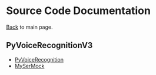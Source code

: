 # Source Code Documentation

[Back](../README.md) to main page.

## PyVoiceRecognitionV3

* [PyVoiceRecognition](pvr3.md)
* [MySerMock](mysermock.md)
